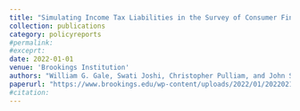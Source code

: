 ```yaml
---
title: "Simulating Income Tax Liabilities in the Survey of Consumer Finances"
collection: publications
category: policyreports
#permalink: 
#exceprt:
date: 2022-01-01
venue: 'Brookings Institution'
authors: "William G. Gale, Swati Joshi, Christopher Pulliam, and John Sabelhaus"
paperurl: "https://www.brookings.edu/wp-content/uploads/2022/01/20220216_TPC_SimulatingLiability_Report_Final.pdf"
#citation: 
---
```

